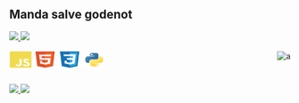 ## Manda salve godenot

<div>
  <a href="https://github.com/fabiorian">
    <img height="180em" src="https://github-readme-stats.vercel.app/api?username=fabiorian&show_icons=true&theme=dracula&include_all_commits=true&count_private=true"/>
    <img height="180em" src="https://github-readme-stats.vercel.app/api/top-langs/?username=fabiorian&layout=compact&langs_count=16&theme=dracula"/>
  </a>
</div>
<div style="display: inline_block"><br>
  <img align="center" alt="Fabio-Js" height="30" width="40" src="https://raw.githubusercontent.com/devicons/devicon/master/icons/javascript/javascript-plain.svg">
  <img align="center" alt="Fabio-HTML" height="30" width="40" src="https://raw.githubusercontent.com/devicons/devicon/master/icons/html5/html5-original.svg">
  <img align="center" alt="Fabio-CSS" height="30" width="40" src="https://raw.githubusercontent.com/devicons/devicon/master/icons/css3/css3-original.svg">
  <img align="center" alt="Fabio-Python" height="30" width="40" src="https://raw.githubusercontent.com/devicons/devicon/master/icons/python/python-original.svg">
  <img align="right" alt="a" src="https://www.google.com/url?sa=i&url=https%3A%2F%2Ftenor.com%2Fview%2Fdog-jam-dog-dog-play-instrument-instrument-funny-dog-meme-gif-25861767&psig=AOvVaw2HUz1GMZ14Wu3cKAHNx2Cf&ust=1751460667602000&source=images&cd=vfe&opi=89978449&ved=0CBAQjRxqFwoTCOCBhcjZm44DFQAAAAAdAAAAABAW"
</div>

  ##

<div>
  <a href="https://instagram.com/ofabiorian" target="_blank">
    <img src="https://img.shields.io/badge/-Instagram-%23E4405F?style=for-the-badge&logo=instagram&logoColor=white">
  </a>
  <a href="https://www.twitch.tv/fabiodocu" target="_blank">
    <img src="https://img.shields.io/badge/Twitch-9146FF?style=for-the-badge&logo=twitch&logoColor=white">
  </a>
</div>
